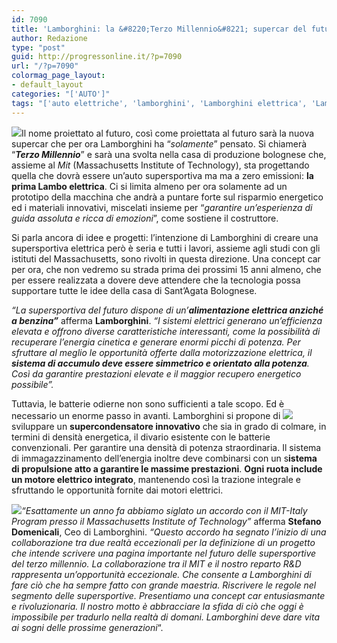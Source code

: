```yaml
---
id: 7090
title: 'Lamborghini: la &#8220;Terzo Millennio&#8221; supercar del futuro?'
author: Redazione
type: "post"
guid: http://progressonline.it/?p=7090
url: "/?p=7090"
colormag_page_layout:
- default_layout
categories: "['AUTO']"
tags: "['auto elettriche', 'lamborghini', 'Lamborghini elettrica', 'Lamborghini terzo millennio', 'supersportiva elettrica']"
---
```


![](https://progressonline.it/wp-content/uploads/2017/11/Lamborghini-Terzo-Millennio-side-300x200.jpg)Il nome proiettato al futuro, così come proiettata al futuro sarà la nuova supercar che per ora Lamborghini ha “*solamente*” pensato. Si chiamerà “***Terzo Millennio***” e sarà una svolta nella casa di produzione bolognese che, assieme al *Mit* (Massachusetts Institute of Technology), sta progettando quella che dovrà essere un’auto supersportiva ma ma a zero emissioni: **la prima Lambo elettrica**. Ci si limita almeno per ora solamente ad un prototipo della macchina che andrà a puntare forte sul risparmio energetico ed i materiali innovativi, miscelati insieme per “*garantire <span class="nero">un’esperienza di guida assoluta </span>e ricca di emozioni*”, come sostiene il costruttore.

Si parla ancora di idee e progetti: l’intenzione di Lamborghini di creare una supersportiva elettrica però è seria e tutti i lavori, assieme agli studi con gli istituti del Massachusetts, sono rivolti in questa direzione. Una concept car per ora, che non vedremo su strada prima dei prossimi 15 anni almeno, che per essere realizzata a dovere deve attendere che la tecnologia possa supportare tutte le idee della casa di Sant’Agata Bolognese.

*“La supersportiva del futuro dispone di un’**alimentazione elettrica anziché a benzina”*** afferma **Lamborghini**. *“I sistemi elettrici generano un’efficienza elevata e offrono diverse caratteristiche interessanti, come la possibilità di recuperare l’energia cinetica e generare enormi picchi di potenza. Per sfruttare al meglio le opportunità offerte dalla motorizzazione elettrica, il **sistema di accumulo deve essere simmetrico e orientato alla potenza**. Così da garantire prestazioni elevate e il maggior recupero energetico possibile”.*

Tuttavia, le batterie odierne non sono sufficienti a tale scopo. Ed è necessario un enorme passo in avanti. Lamborghini si propone di ![](https://progressonline.it/wp-content/uploads/2017/11/Lambo1-300x125.png)sviluppare un **supercondensatore innovativo** che sia in grado di colmare, in termini di densità energetica, il divario esistente con le batterie convenzionali. Per garantire una densità di potenza straordinaria. Il sistema di immagazzinamento dell’energia inoltre deve combinarsi con un s**istema di propulsione atto a garantire le massime prestazioni**. **Ogni ruota include un motore elettrico integrato**, mantenendo così la trazione integrale e sfruttando le opportunità fornite dai motori elettrici.

*![](https://progressonline.it/wp-content/uploads/2017/11/domenicali_002-L-300x225.jpg)“Esattamente un anno fa abbiamo siglato un accordo con il MIT-Italy Program presso il Massachusetts Institute of Technology”* afferma **Stefano Domenicali**, Ceo di Lamborghini. *“Questo accordo ha segnato l’inizio di una collaborazione tra due realtà eccezionali per la definizione di un progetto che intende scrivere una pagina importante nel futuro delle supersportive del terzo millennio. La collaborazione tra il MIT e il nostro reparto R&amp;D rappresenta un’opportunità eccezionale. Che consente a Lamborghini di fare ciò che ha sempre fatto con grande maestria. Riscrivere le regole nel segmento delle supersportive. Presentiamo una concept car entusiasmante e rivoluzionaria. Il nostro motto è abbracciare la sfida di ciò che oggi è impossibile per tradurlo nella realtà di domani. Lamborghini deve dare vita ai sogni delle prossime generazioni*“.